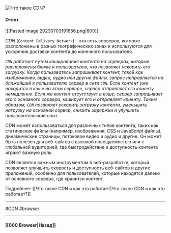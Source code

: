 ![Что такое CDN?](https://youtu.be/ngyOYuTrUk8?t=152)

#### Ответ

![[Pasted image 20230703191656.png|600]]

*CDN* (`Content Delivery Network`) - это сеть серверов, которые расположены в разных географических зонах и используются для ускорения доставки контента до конечного пользователя.

*`CDN` работает путем кэширования контента на серверах, которые расположены ближе к пользователю, что позволяет ускорить его загрузку. Когда пользователь запрашивает контент, такой как изображения, видео, аудио или другие файлы, запрос направляется на ближайший к пользователю сервер в сети `CDN`. Если контент уже находится в кэше на этом сервере, сервер отправляет его клиенту немедленно. Если же контент отсутствует в кэше, сервер запрашивает его с основного сервера, кэширует его и отправляет клиенту. Таким образом, `CDN` позволяет ускорить загрузку контента, уменьшить нагрузку на основной сервер, снизить задержки и улучшить пользовательский опыт.*

CDN может использоваться для различных типов контента, таких как статические файлы (например, изображения, CSS и JavaScript файлы), динамические страницы, потоковое видео и аудио и другие. Он может быть полезен для веб-сайтов с высокой посещаемостью или с глобальной аудиторией, где быстродействие и доступность контента играют важную роль.

CDN является важным инструментом в веб-разработке, который позволяет улучшить скорость и доступность веб-сайтов и других приложений, особенно для пользователей, которые находятся далеко от основного сервера, где хранится контент.

Подробнее: [[Что такое CDN и как это работает|Что такое CDN и как это работает?]]

___
#CDN #browser

___

#### [[000 Browser|Назад]]